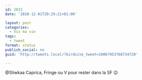 ```yaml
---
id: 2031
date: '2010-12-01T20:29:21+01:00'

layout: post
categories:
  - Vis ma vie
tags:
  - tweet
format: status
publish_social: no
guid: 'http://tweets.local/?birdsite_tweet=10067953768734720'

---
```


@Sliwkaa Caprica, Fringe ou V pour rester dans la SF 😉